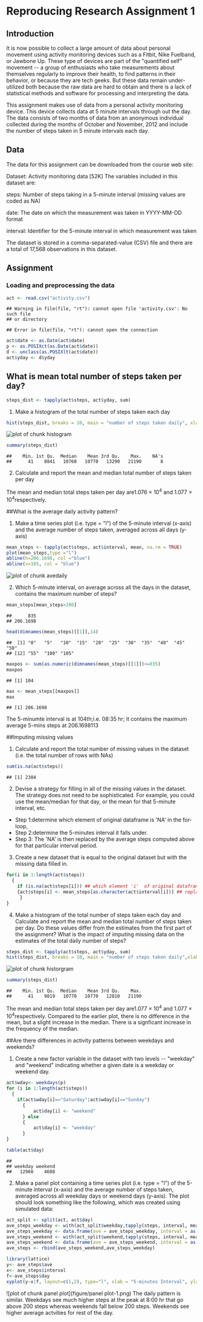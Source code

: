 # Reproducing Research Assignment 1

## Introduction

It is now possible to collect a large amount of data about personal movement using activity monitoring devices such as a Fitbit, Nike Fuelband, or Jawbone Up. These type of devices are part of the "quantified self" movement -- a group of enthusiasts who take measurements about themselves regularly to improve their health, to find patterns in their behavior, or because they are tech geeks. But these data remain under-utilized both because the raw data are hard to obtain and there is a lack of statistical methods and software for processing and interpreting the data.

This assignment makes use of data from a personal activity monitoring device. This device collects data at 5 minute intervals through out the day. The data consists of two months of data from an anonymous individual collected during the months of October and November, 2012 and include the number of steps taken in 5 minute intervals each day.


## Data

The data for this assignment can be downloaded from the course web site:

Dataset: Activity monitoring data [52K]
The variables included in this dataset are:

steps: Number of steps taking in a 5-minute interval (missing values are coded as NA)

date: The date on which the measurement was taken in YYYY-MM-DD format

interval: Identifier for the 5-minute interval in which measurement was taken

The dataset is stored in a comma-separated-value (CSV) file and there are a total of 17,568 observations in this dataset.

## Assignment



### Loading and preprocessing the data


```r
act <- read.csv("activity.csv")
```

```
## Warning in file(file, "rt"): cannot open file 'activity.csv': No such file
## or directory
```

```
## Error in file(file, "rt"): cannot open the connection
```

```r
act$date <- as.Date(act$date)
p <- as.POSIXct(as.Date(act$date))
d <- unclass(as.POSIXlt(act$date))
act$yday <- d$yday
```

## What is mean total number of steps taken per day?


```r
steps_dist <- tapply(act$steps, act$yday, sum)
```
1. Make a histogram of the total number of steps taken each day


```r
hist(steps_dist, breaks = 10, main = "number of steps taken daily", xlab = "number of steps")
```

![plot of chunk histogram](figure/histogram-1.png)

```r
summary(steps_dist)
```

```
##    Min. 1st Qu.  Median    Mean 3rd Qu.    Max.    NA's 
##      41    8841   10760   10770   13290   21190       8
```

2. Calculate and report the mean and median total number of steps taken per day


The mean and median total steps taken per day are1.076 &times; 10<sup>4</sup> and 1.077 &times; 10<sup>4</sup>respectively.


##What is the average daily activity pattern?
1. Make a time series plot (i.e. type = "l") of the 5-minute interval (x-axis) and the average number of steps taken, averaged across all days (y-axis)



```r
mean_steps <- tapply(act$steps, act$interval, mean, na.rm = TRUE)
plot(mean_steps,type ="l")
abline(h=206.1698, col ="blue")
abline(v=105, col = "blue")
```

![plot of chunk avedaily](figure/avedaily-1.png)

2. Which 5-minute interval, on average across all the days in the dataset, contains the maximum number of steps?


```r
mean_steps[mean_steps>200]
```

```
##      835 
## 206.1698
```

```r
head(dimnames(mean_steps)[[1]],14)
```

```
##  [1] "0"   "5"   "10"  "15"  "20"  "25"  "30"  "35"  "40"  "45"  "50" 
## [12] "55"  "100" "105"
```

```r
maxpos <- sum(as.numeric(dimnames(mean_steps)[[1]])<=835)
maxpos
```

```
## [1] 104
```

```r
max <- mean_steps[[maxpos]]
max
```

```
## [1] 206.1698
```

The 5-minumte interval is at 104th;i.e. 08:35 hr;  it contains the maximum average 5-mins steps at 206.1698113


##Imputing missing values

1. Calculate and report the total number of missing values in the dataset (i.e. the total number of rows with NAs)


```r
sum(is.na(act$steps))
```

```
## [1] 2304
```

2. Devise a strategy for filling in all of the missing values in the dataset. The strategy does not need to be sophisticated. For example, you could use the mean/median for that day, or the mean for that 5-minute interval, etc.

* Step 1:determine which element of original dataframe is 'NA' in the for-loop, 
* Step 2:determine the 5-minutes interval it falls under. 
* Step 3: The 'NA' is then replaced by the average steps computed above for that particular interval period.


3. Create a new dataset that is equal to the original dataset but with the missing data filled in.

```r
for(i in 1:length(act$steps)) 
  {
    if (is.na(act$steps[i])) ## which element 'i'  of original dataframe
    {act$steps[i] <- mean_steps[as.character(act$interval[i])] ## replace 'NA' based on that interval
     }
}
```

4. Make a histogram of the total number of steps taken each day and Calculate and report the mean and median total number of steps taken per day. Do these values differ from the estimates from the first part of the assignment? What is the impact of imputing missing data on the estimates of the total daily number of steps?


```r
steps_dist <- tapply(act$steps, act$yday, sum)
hist(steps_dist, breaks = 10, main = "number of steps taken daily",xlab = "number of steps", ylim = c(0,25))
```

![plot of chunk historgram](figure/historgram-1.png)

```r
summary(steps_dist)
```

```
##    Min. 1st Qu.  Median    Mean 3rd Qu.    Max. 
##      41    9819   10770   10770   12810   21190
```



The mean and median total steps taken per day are1.077 &times; 10<sup>4</sup> and 1.077 &times; 10<sup>4</sup>respectively. Compared to the earlier plot, there is no difference in the mean, but a slight increase in the median. There is a signficant increase in the frequency of the median.

##Are there differences in activity patterns between weekdays and weekends?

1. Create a new factor variable in the dataset with two levels -- "weekday" and "weekend" indicating whether a given date is a weekday or weekend day.


```r
act$wday<- weekdays(p)
for (i in 1:length(act$steps))
  {
    if(act$wday[i]=="Saturday"|act$wday[i]=="Sunday")
      {
          act$day[i] <- "weekend"
      } else  
      {
          act$day[i] <- "weekday"
      }
}

table(act$day)
```

```
## 
## weekday weekend 
##   12960    4608
```

2. Make a panel plot containing a time series plot (i.e. type = "l") of the 5-minute interval (x-axis) and the average number of steps taken, averaged across all weekday days or weekend days (y-axis). The plot should look something like the following, which was created using simulated data:


```r
act_split <- split(act, act$day)
ave_steps_weekday <- with(act_split$weekday,tapply(steps, interval, mean))
ave_steps_weekday <- data.frame(ave = ave_steps_weekday, interval = as.numeric(dimnames(ave_steps_weekday)[[1]]),day="weekday")
ave_steps_weekend <- with(act_split$weekend,tapply(steps, interval, mean))
ave_steps_weekend <- data.frame(ave = ave_steps_weekend, interval = as.numeric(dimnames(ave_steps_weekend)[[1]]),day="weekend")
ave_steps <- rbind(ave_steps_weekend,ave_steps_weekday)

library(lattice)
y<- ave_steps$ave
x<- ave_steps$interval
f<-ave_steps$day
xyplot(y~x|f, layout=c(1,2), type="l", xlab = "5-minutes Interval", ylab = "Number of Steps")
```

![plot of chunk panel plot](figure/panel plot-1.png)
The daily pattern is similar. Weekdays see much higher steps at the peak at 8:00 hr that go above 200 steps whereas weekends fall below 200 steps. Weekends see higher average actvities for rest of the day.
